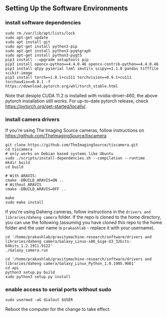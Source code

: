 ## Setting Up the Software Environments

### install software dependencies
```
sudo rm /var/lib/apt/lists/lock
sudo apt-get update
sudo apt install git
sudo apt-get install python3-pip
sudo apt-get install python3-pyqtgraph
sudo apt-get install python3-pyqt5
pip3 install --upgrade setuptools pip
pip3 install opencv-python==4.4.0.46 opencv-contrib-python==4.4.0.46
pip3 install qtpy pyserial lxml imutils scipy==1.1.0 pandas tifffile scikit-image
pip3 install torch==1.8.1+cu111 torchvision==0.9.1+cu111 torchaudio==0.8.1 -f https://download.pytorch.org/whl/torch_stable.html
```
Note that desipte CUDA 11.2 is installed with nvidia-driver-460, the above pytorch installation still works. For up-to-date pytorch release, check https://pytorch.org/get-started/locally/.

### install camera drivers
If you're using The Imaging Source cameras, follow instructions on https://github.com/TheImagingSource/tiscamera 
```
git clone https://github.com/TheImagingSource/tiscamera.git
cd tiscamera
# only works on Debian based systems like Ubuntu
sudo ./scripts/install-dependencies.sh --compilation --runtime
mkdir build
cd build

# With ARAVIS:
cmake -DBUILD_ARAVIS=ON ..
# Without ARAVIS
cmake -DBUILD_ARAVIS=OFF ..

make
sudo make install
```
If you're using Daheng cameras, follow instructions in the `drivers and libraries/daheng camera` folder. If the repo is cloned to the home directory, you can use the following (assuming you have cloned this repo to the home folder and the user name is `prakashlab` - replace it with your username).
```
cd '/home/prakashlab/gravitymachine-research/software/drivers and libraries/daheng camera/Galaxy_Linux-x86_Gige-U3_32bits-64bits_1.2.1911.9122'
./Galaxy_camera.run
```
```
cd '/home/prakashlab/gravitymachine-research/software/drivers and libraries/daheng camera/Galaxy_Linux_Python_1.0.1905.9081'
cd api
python3 setup.py build
sudo python3 setup.py install
```

### enable access to serial ports without sudo
```
sudo usermod -aG dialout $USER
```
Reboot the computer for the change to take effect.
